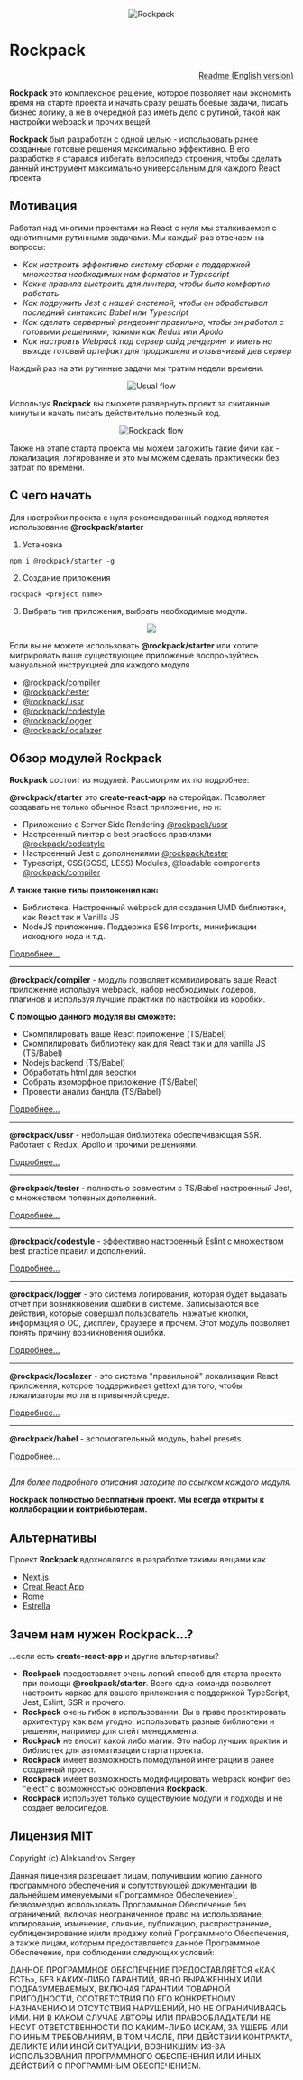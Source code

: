 <p align="center">
  <img alt="Rockpack" src="https://www.rock-book.io/readme_assets/rockpack_logo.png">
</p>

# Rockpack

<p align="right">
  <a href="https://github.com/AlexSergey/rockpack/blob/master/README.md">Readme (English version)</a>
</p>

**Rockpack** это комплексное решение, которое позволяет нам экономить время на старте проекта и начать сразу решать боевые задачи, писать бизнес логику, а не в очередной раз иметь дело с рутиной, такой как настройки webpack и прочих вещей.

**Rockpack** был разработан с одной целью - использовать ранее созданные готовые решения максимально эффективно. В его разработке я старался избегать велосипедо строения, чтобы сделать данный инструмент максимально универсальным для каждого React проекта

## Мотивация

Работая над многими проектами на React с нуля мы сталкиваемся с однотипными рутинными задачами. Мы каждый раз отвечаем на вопросы:

- *Как настроить эффективно систему сборки с поддержкой множества необходимых нам форматов и Typescript*
- *Какие правила выстроить для линтера, чтобы было комфортно работать*
- *Как подружить Jest с нашей системой, чтобы он обрабатывал последний синтаксис Babel или Typescript*
- *Как сделать серверный рендеринг правильно, чтобы он работал с готовыми решениями, такими как Redux или Apollo*
- *Как настроить Webpack под сервер сайд рендеринг и иметь на выходе готовый артефакт для продакшена и отзывчивый дев сервер*

Каждый раз на эти рутинные задачи мы тратим недели времени.

<p align="center">
  <img alt="Usual flow" src="https://www.rock-book.io/readme_assets/rockpack_main_1.v2.png">
</p>

Используя **Rockpack** вы сможете развернуть проект за считанные минуты и начать писать действительно полезный код.

<p align="center">
  <img alt="Rockpack flow" src="https://www.rock-book.io/readme_assets/rockpack_main_2.png">
</p>

Также на этапе старта проекта мы можем заложить такие фичи как - локализация, логирование и это мы можем сделать практически без затрат по времени.

## С чего начать
Для настройки проекта с нуля рекомендованный подход является использование **@rockpack/starter**

1. Установка
```shell script
npm i @rockpack/starter -g
```

2. Создание приложения
```shell script
rockpack <project name>
```

3. Выбрать тип приложения, выбрать необходимые модули.

<p align="center">
  <img src="https://www.rock-book.io/readme_assets/rockpack_starter_1.jpg">
</p>

Если вы не можете использовать **@rockpack/starter** или хотите мигрировать ваше существующее приложение воспроьзуйтесь мануальной инструкцией для каждого модуля

- [@rockpack/compiler](https://github.com/AlexSergey/rockpack/blob/master/packages/compiler/README_RU.md#how-it-works)
- [@rockpack/tester](https://github.com/AlexSergey/rockpack/blob/master/packages/tester/README_RU.md#how-it-works)
- [@rockpack/ussr](https://github.com/AlexSergey/rockpack/blob/master/packages/ussr/README_RU.md#how-it-works)
- [@rockpack/codestyle](https://github.com/AlexSergey/rockpack/blob/master/packages/codestyle/README_RU.md#how-it-works)
- [@rockpack/logger](https://github.com/AlexSergey/rockpack/blob/master/packages/logger/README_RU.md#how-it-works)
- [@rockpack/localazer](https://github.com/AlexSergey/rockpack/blob/master/packages/localazer/README_RU.md#how-it-works)

## Обзор модулей Rockpack

**Rockpack** состоит из модулей. Рассмотрим их по подробнее:

**@rockpack/starter** это **create-react-app** на стеройдах. Позволяет создавать не только обычное React приложение, но и:
 - Приложение с Server Side Rendering [@rockpack/ussr](https://github.com/AlexSergey/rockpack/blob/master/packages/ussr/README_RU.md)
 - Настроенный линтер с best practices правилами [@rockpack/codestyle](https://github.com/AlexSergey/rockpack/blob/master/packages/codestyle/README_RU.md)
 - Настроенный Jest с дополнениями [@rockpack/tester](https://github.com/AlexSergey/rockpack/blob/master/packages/tester/README_RU.md)
 - Typescript, CSS(SCSS, LESS) Modules, @loadable components [@rockpack/compiler](https://github.com/AlexSergey/rockpack/blob/master/packages/compiler/README_RU.md)

**А также такие типы приложения как:**

- Библиотека. Настроенный webpack для создания UMD библиотеки, как React так и Vanilla JS
- NodeJS приложение. Поддержка ES6 Imports, минификации исходного кода и т.д.

<a href="https://github.com/AlexSergey/rockpack/blob/master/packages/starter/README_RU.md" target="_blank">Подробнее...</a>
***
**@rockpack/compiler** - модуль позволяет компилировать ваше React приложение используя webpack, набор необходимых лодеров, плагинов и используя лучшие практики по настройки из коробки.

**С помощью данного модуля вы сможете:**

- Скомпилировать ваше React приложение (TS/Babel)
- Скомпилировать библиотеку как для React так и для vanilla JS (TS/Babel)
- Nodejs backend (TS/Babel)
- Обработать html для верстки
- Собрать изоморфное приложение (TS/Babel)
- Провести анализ бандла (TS/Babel)

<a href="https://github.com/AlexSergey/rockpack/blob/master/packages/compiler/README_RU.md" target="_blank">Подробнее...</a>
***

**@rockpack/ussr** - небольшая библиотека обеспечивающая SSR. Работает с Redux, Apollo и прочими решениями.

<a href="https://github.com/AlexSergey/rockpack/blob/master/packages/ussr/README_RU.md" target="_blank">Подробнее...</a>
***

**@rockpack/tester** - полностью совместим с TS/Babel настроенный Jest, с множеством полезных дополнений.

<a href="https://github.com/AlexSergey/rockpack/blob/master/packages/tester/README_RU.md" target="_blank">Подробнее...</a>
***

**@rockpack/codestyle** - эффективно настроенный Eslint с множеством best practice правил и дополнений.

<a href="https://github.com/AlexSergey/rockpack/blob/master/packages/codestyle/README_RU.md" target="_blank">Подробнее...</a>
***

**@rockpack/logger** - это система логирования, которая будет выдавать отчет при возникновении ошибки в системе. Записываются все действия, которые совершал пользователь, нажатые кнопки, информация о ОС, дисплеи, браузере и прочем. Этот модуль позволяет понять причину возникновения ошибки.

<a href="https://github.com/AlexSergey/rockpack/blob/master/packages/logger/README_RU.md" target="_blank">Подробнее...</a>
***

**@rockpack/localazer** - это система "правильной" локализации React приложения, которое поддерживает gettext для того, чтобы локализаторы могли в привычной среде.

<a href="https://github.com/AlexSergey/rockpack/blob/master/packages/localazer/README_RU.md" target="_blank">Подробнее...</a>
***

**@rockpack/babel** - вспомогательный модуль, babel presets.

<a href="https://github.com/AlexSergey/rockpack/blob/master/packages/babel/README_RU.md" target="_blank">Подробнее...</a>
***

*Для более подробного описания заходите по ссылкам каждого модуля.*

**Rockpack полностью бесплатный проект. Мы всегда открыты к коллаборации и контрибьютерам.**

## Альтернативы

Проект **Rockpack** вдохновлялся в разработке такими вещами как

- [Next.js](https://github.com/vercel/next.js/)
- [Creat React App](https://github.com/facebook/create-react-app)
- [Rome](https://github.com/romefrontend/rome)
- [Estrella](https://github.com/rsms/estrella)

## Зачем нам нужен Rockpack...?
...если есть **create-react-app** и другие альтернативы?
- **Rockpack** предоставляет очень легкий способ для старта проекта при помощи **@rockpack/starter**. Всего одна команда позволяет настроить каркас для вашего приложения с поддержкой TypeScript, Jest, Eslint, SSR и прочего.
- **Rockpack** очень гибок в использовании. Вы в праве проектировать архитектуру как вам угодно, использовать разные библиотеки и решения, например для стейт менеджмента.
- **Rockpack** не вносит какой либо магии. Это набор лучших практик и библиотек для автоматизации старта проекта.
- **Rockpack** имеет возможность помодульной интеграции в ранее созданный проект.
- **Rockpack** имеет возможность модифицировать webpack конфиг без "eject" с возможностью обновления **Rockpack**.
- **Rockpack** использует только существуюие модули и подходы и не создает велосипедов.

## Лицензия MIT

Copyright (c) Aleksandrov Sergey

Данная лицензия разрешает лицам, получившим копию данного программного обеспечения и сопутствующей документации (в дальнейшем именуемыми «Программное Обеспечение»), безвозмездно использовать Программное Обеспечение без ограничений, включая неограниченное право на использование, копирование, изменение, слияние, публикацию, распространение, сублицензирование и/или продажу копий Программного Обеспечения, а также лицам, которым предоставляется данное Программное Обеспечение, при соблюдении следующих условий:

ДАННОЕ ПРОГРАММНОЕ ОБЕСПЕЧЕНИЕ ПРЕДОСТАВЛЯЕТСЯ «КАК ЕСТЬ», БЕЗ КАКИХ-ЛИБО ГАРАНТИЙ, ЯВНО ВЫРАЖЕННЫХ ИЛИ ПОДРАЗУМЕВАЕМЫХ, ВКЛЮЧАЯ ГАРАНТИИ ТОВАРНОЙ ПРИГОДНОСТИ, СООТВЕТСТВИЯ ПО ЕГО КОНКРЕТНОМУ НАЗНАЧЕНИЮ И ОТСУТСТВИЯ НАРУШЕНИЙ, НО НЕ ОГРАНИЧИВАЯСЬ ИМИ. НИ В КАКОМ СЛУЧАЕ АВТОРЫ ИЛИ ПРАВООБЛАДАТЕЛИ НЕ НЕСУТ ОТВЕТСТВЕННОСТИ ПО КАКИМ-ЛИБО ИСКАМ, ЗА УЩЕРБ ИЛИ ПО ИНЫМ ТРЕБОВАНИЯМ, В ТОМ ЧИСЛЕ, ПРИ ДЕЙСТВИИ КОНТРАКТА, ДЕЛИКТЕ ИЛИ ИНОЙ СИТУАЦИИ, ВОЗНИКШИМ ИЗ-ЗА ИСПОЛЬЗОВАНИЯ ПРОГРАММНОГО ОБЕСПЕЧЕНИЯ ИЛИ ИНЫХ ДЕЙСТВИЙ С ПРОГРАММНЫМ ОБЕСПЕЧЕНИЕМ.
